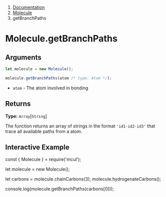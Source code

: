 <!-- WARNING: Edit this file in /docs-template -->

<nav aria-label="breadcrumb">
  <ol class="breadcrumb">
    <li class="breadcrumb-item"><a href="/doc/">Documentation</a></li>
    <li class="breadcrumb-item"><a href="/doc/molecule/">Molecule</a></li>
    <li class="breadcrumb-item active" aria-current="page">getBranchPaths</li>
  </ol>
</nav>

# Molecule.getBranchPaths

## Arguments

```js
let molecule = new Molecule();

molecule.getBranchPaths(atom /* type: Atom */);
```

- `atom` - The atom involved in bonding

## Returns

**Type:** `Array`[`String`]

The function returns an array of strings in the format `'id1-id2-id3'` that trace all available paths from a atom.

## Interactive Example

<div data-example><p class="d-none my-5">const { Molecule } = require('mcul');

let molecule = new Molecule();

let carbons = molecule.chainCarbons(3);
molecule.hydrogenateCarbons();

console.log(molecule.getBranchPaths(carbons[0]));</p></div>
